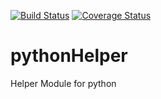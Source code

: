 [![Build Status](https://travis-ci.org/vtkrishn/pythonHelper.svg?branch=master)](https://travis-ci.org/vtkrishn/pythonHelper) [![Coverage Status](https://coveralls.io/repos/github/vtkrishn/pythonHelper/badge.svg?branch=master)](https://coveralls.io/github/vtkrishn/pythonHelper?branch=master)

# pythonHelper
Helper Module for python

